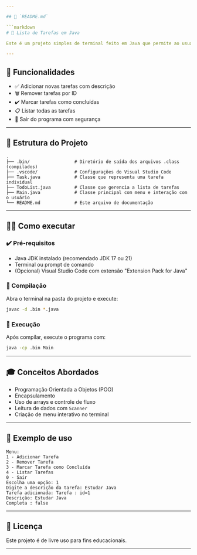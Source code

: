 ```yaml
---

## 📄 `README.md`

```markdown
# 📝 Lista de Tarefas em Java

Este é um projeto simples de terminal feito em Java que permite ao usuário gerenciar uma lista de tarefas. O programa oferece opções para adicionar, remover, concluir e listar tarefas usando um menu interativo.

---
```


## 📌 Funcionalidades

- ✅ Adicionar novas tarefas com descrição
- 🗑️ Remover tarefas por ID
- ✔️ Marcar tarefas como concluídas
- 📋 Listar todas as tarefas
- 🚪 Sair do programa com segurança

---

## 📁 Estrutura do Projeto

```
.
├── .bin/                 # Diretório de saída dos arquivos .class (compilados)
├── .vscode/              # Configurações do Visual Studio Code
├── Task.java             # Classe que representa uma tarefa individual
├── TodoList.java         # Classe que gerencia a lista de tarefas
├── Main.java             # Classe principal com menu e interação com o usuário
└── README.md             # Este arquivo de documentação
```

---

## 🧑‍💻 Como executar

### ✔️ Pré-requisitos

- Java JDK instalado (recomendado JDK 17 ou 21)
- Terminal ou prompt de comando
- (Opcional) Visual Studio Code com extensão "Extension Pack for Java"

### 🔧 Compilação

Abra o terminal na pasta do projeto e execute:

```bash
javac -d .bin *.java
```

### 🚀 Execução

Após compilar, execute o programa com:

```bash
java -cp .bin Main
```

---

## 🎓 Conceitos Abordados

- Programação Orientada a Objetos (POO)
- Encapsulamento
- Uso de arrays e controle de fluxo
- Leitura de dados com `Scanner`
- Criação de menu interativo no terminal

---

## 📸 Exemplo de uso

```text
Menu:
1 - Adicionar Tarefa
2 - Remover Tarefa
3 - Marcar Tarefa como Concluída
4 - Listar Tarefas
0 - Sair
Escolha uma opção: 1
Digite a descrição da tarefa: Estudar Java
Tarefa adicionada: Tarefa : id=1
Descrição: Estudar Java
Completa : false
```

---

## 📝 Licença

Este projeto é de livre uso para fins educacionais.

---

